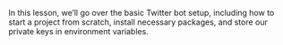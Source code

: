 In this lesson, we’ll go over the basic Twitter bot setup, including how to start a project from scratch, install necessary packages, and store our private keys in environment variables. 